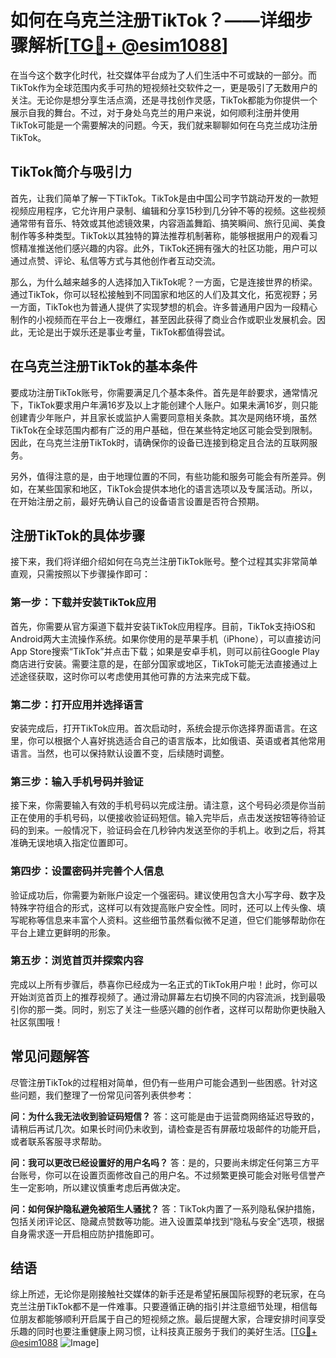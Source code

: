 # 如何在乌克兰注册TikTok？——详细步骤解析[[TG💪+ @esim1088](https://t.me/s/esim1088)]

在当今这个数字化时代，社交媒体平台成为了人们生活中不可或缺的一部分。而TikTok作为全球范围内炙手可热的短视频社交软件之一，更是吸引了无数用户的关注。无论你是想分享生活点滴，还是寻找创作灵感，TikTok都能为你提供一个展示自我的舞台。不过，对于身处乌克兰的用户来说，如何顺利注册并使用TikTok可能是一个需要解决的问题。今天，我们就来聊聊如何在乌克兰成功注册TikTok。

## TikTok简介与吸引力

首先，让我们简单了解一下TikTok。TikTok是由中国公司字节跳动开发的一款短视频应用程序，它允许用户录制、编辑和分享15秒到几分钟不等的视频。这些视频通常带有音乐、特效或其他滤镜效果，内容涵盖舞蹈、搞笑瞬间、旅行见闻、美食制作等多种类型。TikTok以其独特的算法推荐机制著称，能够根据用户的观看习惯精准推送他们感兴趣的内容。此外，TikTok还拥有强大的社区功能，用户可以通过点赞、评论、私信等方式与其他创作者互动交流。

那么，为什么越来越多的人选择加入TikTok呢？一方面，它是连接世界的桥梁。通过TikTok，你可以轻松接触到不同国家和地区的人们及其文化，拓宽视野；另一方面，TikTok也为普通人提供了实现梦想的机会。许多普通用户因为一段精心制作的小视频而在平台上一夜爆红，甚至因此获得了商业合作或职业发展机会。因此，无论是出于娱乐还是事业考量，TikTok都值得尝试。

## 在乌克兰注册TikTok的基本条件

要成功注册TikTok账号，你需要满足几个基本条件。首先是年龄要求，通常情况下，TikTok要求用户年满16岁及以上才能创建个人账户。如果未满16岁，则只能创建青少年账户，并且家长或监护人需要同意相关条款。其次是网络环境，虽然TikTok在全球范围内都有广泛的用户基础，但在某些特定地区可能会受到限制。因此，在乌克兰注册TikTok时，请确保你的设备已连接到稳定且合法的互联网服务。

另外，值得注意的是，由于地理位置的不同，有些功能和服务可能会有所差异。例如，在某些国家和地区，TikTok会提供本地化的语言选项以及专属活动。所以，在开始注册之前，最好先确认自己的设备语言设置是否符合预期。

## 注册TikTok的具体步骤

接下来，我们将详细介绍如何在乌克兰注册TikTok账号。整个过程其实非常简单直观，只需按照以下步骤操作即可：

### 第一步：下载并安装TikTok应用
首先，你需要从官方渠道下载并安装TikTok应用程序。目前，TikTok支持iOS和Android两大主流操作系统。如果你使用的是苹果手机（iPhone），可以直接访问App Store搜索“TikTok”并点击下载；如果是安卓手机，则可以前往Google Play商店进行安装。需要注意的是，在部分国家或地区，TikTok可能无法直接通过上述途径获取，这时你可以考虑使用其他可靠的方法来完成下载。

### 第二步：打开应用并选择语言
安装完成后，打开TikTok应用。首次启动时，系统会提示你选择界面语言。在这里，你可以根据个人喜好挑选适合自己的语言版本，比如俄语、英语或者其他常用语言。当然，也可以保持默认设置不变，后续随时调整。

### 第三步：输入手机号码并验证
接下来，你需要输入有效的手机号码以完成注册。请注意，这个号码必须是你当前正在使用的手机号码，以便接收验证码短信。输入完毕后，点击发送按钮等待验证码的到来。一般情况下，验证码会在几秒钟内发送至你的手机上。收到之后，将其准确无误地填入指定位置即可。

### 第四步：设置密码并完善个人信息
验证成功后，你需要为新账户设定一个强密码。建议使用包含大小写字母、数字及特殊字符组合的形式，这样可以有效提高账户安全性。同时，还可以上传头像、填写昵称等信息来丰富个人资料。这些细节虽然看似微不足道，但它们能够帮助你在平台上建立更鲜明的形象。

### 第五步：浏览首页并探索内容
完成以上所有步骤后，恭喜你已经成为一名正式的TikTok用户啦！此时，你可以开始浏览首页上的推荐视频了。通过滑动屏幕左右切换不同的内容流派，找到最吸引你的那一类。同时，别忘了关注一些感兴趣的创作者，这样可以帮助你更快融入社区氛围哦！

## 常见问题解答

尽管注册TikTok的过程相对简单，但仍有一些用户可能会遇到一些困惑。针对这些问题，我们整理了一份常见问答列表供参考：

**问：为什么我无法收到验证码短信？**
答：这可能是由于运营商网络延迟导致的，请稍后再试几次。如果长时间仍未收到，请检查是否有屏蔽垃圾邮件的功能开启，或者联系客服寻求帮助。

**问：我可以更改已经设置好的用户名吗？**
答：是的，只要尚未绑定任何第三方平台账号，你可以在设置页面修改自己的用户名。不过频繁更换可能会对账号信誉产生一定影响，所以建议慎重考虑后再做决定。

**问：如何保护隐私避免被陌生人骚扰？**
答：TikTok内置了一系列隐私保护措施，包括关闭评论区、隐藏点赞数等功能。进入设置菜单找到“隐私与安全”选项，根据自身需求逐一开启相应防护措施即可。

## 结语

综上所述，无论你是刚接触社交媒体的新手还是希望拓展国际视野的老玩家，在乌克兰注册TikTok都不是一件难事。只要遵循正确的指引并注意细节处理，相信每位朋友都能够顺利开启属于自己的短视频之旅。最后提醒大家，合理安排时间享受乐趣的同时也要注重健康上网习惯，让科技真正服务于我们的美好生活。[[TG💪+ @esim1088](https://t.me/s/esim1088) ![Image](https://i.postimg.cc/4NQfJmqS/Snipaste-2025-05-13-00-14-12.png)]
